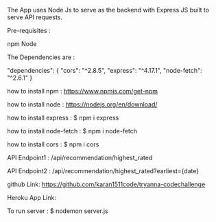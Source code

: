 The App uses Node Js to serve as the backend with Express JS built to serve API requests.

Pre-requisites :

npm
Node

The Dependencies are :

"dependencies": {
"cors": "^2.8.5",
"express": "^4.17.1",
"node-fetch": "^2.6.1"
}

how to install npm : https://www.npmjs.com/get-npm

how to install node : https://nodejs.org/en/download/

how to install express : $ npm i express

how to install node-fetch : $ npm i node-fetch

how to install cors : $ npm i cors

API Endpoint1 : /api/recommendation/highest_rated

API Endpoint2 : /api/recommendation/highest_rated?earliest={date}

github Link: https://github.com/karan1511code/tryanna-codechallenge

Heroku App Link:

To run server : $ nodemon server.js
